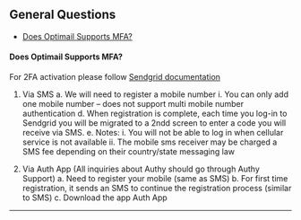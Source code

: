 ## General Questions
<a id="general"></a>
   - [Does Optimail Supports MFA?](#mfa)
   
 
#### <a id="mfa"></a>Does Optimail Supports MFA?
For 2FA activation please follow [Sendgrid documentation](https://sendgrid.com/docs/ui/account-and-settings/two-factor-authentication/)

1.	Via SMS 
a.	We will need to register a mobile number 
i. You can only add one mobile number – does not support multi mobile number authentication
d.	When registration is complete, each time you log-in to Sendgrid you will be migrated to a 2ndd screen to enter a code you will receive via SMS. 
e.	Notes:
i. You will not be able to log in when cellular service is not available
ii. The mobile sms receiver may be charged a SMS fee depending on their country/state messaging law

2.	Via Auth App (All inquiries about Authy should go through Authy Support)
a.	Need to register your mobile (same as SMS)
b.	For first time registration, it sends an SMS to continue the registration process (similar to SMS)
c.	Download the app Auth App


<HR>
